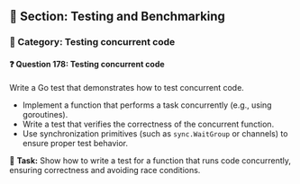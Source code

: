 ## 📘 Section: Testing and Benchmarking  
### 🔹 Category: Testing concurrent code  
#### ❓ Question 178: Testing concurrent code

Write a Go test that demonstrates how to test concurrent code.

- Implement a function that performs a task concurrently (e.g., using goroutines).
- Write a test that verifies the correctness of the concurrent function.
- Use synchronization primitives (such as `sync.WaitGroup` or channels) to ensure proper test behavior.

🔧 **Task:** Show how to write a test for a function that runs code concurrently, ensuring correctness and avoiding race conditions.
